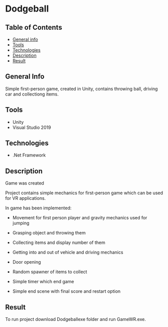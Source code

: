 # Dodgeball



## Table of Contents
* [General info](#general-info)
* [Tools](#tools)
* [Technologies](#technologies)
* [Description](#description)
* [Result](#description)


## General Info
Simple first-person game, created in Unity, contains throwing ball, driving car and collectiong items.

## Tools
* Unity
* Visual Studio 2019


## Technologies
* .Net Framework


## Description


Game was created 

Project contains simple mechanics for first-person game which can be used for VR applications.

In game has been implemented:

* Movement for first person player and gravity mechanics used for jumping

* Grasping object and throwing them 

* Collecting items and display number of them 

* Getting into and out of vehicle and driving mechanics

* Door opening 

* Random spawner of items to collect 

* Simple timer which end game

* Simple end scene with final score and restart option

## Result

To run project download Dodgeballexe folder and run GameWR.exe. 



    




